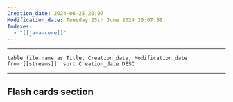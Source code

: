 ```yaml
---
Creation_date: 2024-06-25 20:07
Modification_date: Tuesday 25th June 2024 20:07:58
Indexes:
  - "[[java-core]]"
---
```


----

```dataview
table file.name as Title, Creation_date, Modification_date
from [[streams]]  sort Creation_date DESC
```


















---
## Flash cards section
